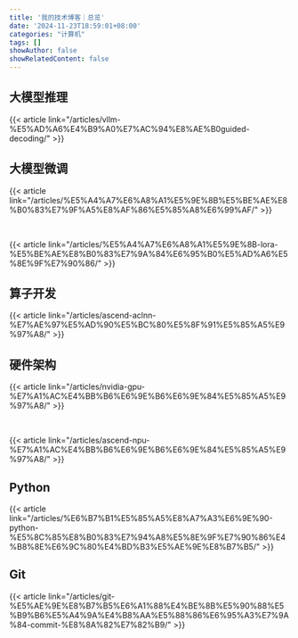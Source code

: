 ```yaml
---
title: '我的技术博客｜总览'
date: '2024-11-23T18:59:01+08:00'
categories: "计算机"
tags: []
showAuthor: false
showRelatedContent: false
---
```


## 大模型推理

{{< article link="/articles/vllm-%E5%AD%A6%E4%B9%A0%E7%AC%94%E8%AE%B0guided-decoding/" >}}

## 大模型微调

{{< article link="/articles/%E5%A4%A7%E6%A8%A1%E5%9E%8B%E5%BE%AE%E8%B0%83%E7%9F%A5%E8%AF%86%E5%85%A8%E6%99%AF/" >}}

<br>

{{< article link="/articles/%E5%A4%A7%E6%A8%A1%E5%9E%8B-lora-%E5%BE%AE%E8%B0%83%E7%9A%84%E6%95%B0%E5%AD%A6%E5%8E%9F%E7%90%86/" >}}

## 算子开发

{{< article link="/articles/ascend-aclnn-%E7%AE%97%E5%AD%90%E5%BC%80%E5%8F%91%E5%85%A5%E9%97%A8/" >}}

## 硬件架构

{{< article link="/articles/nvidia-gpu-%E7%A1%AC%E4%BB%B6%E6%9E%B6%E6%9E%84%E5%85%A5%E9%97%A8/" >}}

<br>

{{< article link="/articles/ascend-npu-%E7%A1%AC%E4%BB%B6%E6%9E%B6%E6%9E%84%E5%85%A5%E9%97%A8/" >}}

## Python

{{< article link="/articles/%E6%B7%B1%E5%85%A5%E8%A7%A3%E6%9E%90-python-%E5%8C%85%E8%B0%83%E7%94%A8%E5%8E%9F%E7%90%86%E4%B8%8E%E6%9C%80%E4%BD%B3%E5%AE%9E%E8%B7%B5/" >}}

## Git

{{< article link="/articles/git-%E5%AE%9E%E8%B7%B5%E6%A1%88%E4%BE%8B%E5%90%88%E5%B9%B6%E5%A4%9A%E4%B8%AA%E5%88%86%E6%95%A3%E7%9A%84-commit-%E8%8A%82%E7%82%B9/" >}}
